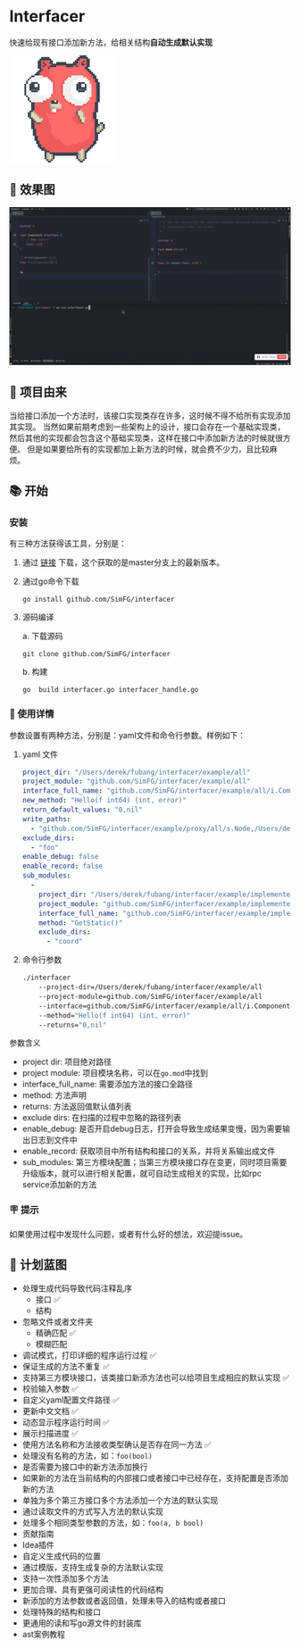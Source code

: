 # Interfacer

快速给现有接口添加新方法，给相关结构**自动生成默认实现**

![effect](../../pic/golang.gif)

## 🎉 效果图

![effect](../../pic/effect.gif)

## 🐣 项目由来

当给接口添加一个方法时，该接口实现类存在许多，这时候不得不给所有实现添加其实现。
当然如果前期考虑到一些架构上的设计，接口会存在一个基础实现类，然后其他的实现都会包含这个基础实现类，这样在接口中添加新方法的时候就很方便。
但是如果要给所有的实现都加上新方法的时候，就会费不少力，且比较麻烦。

## 📚 开始

### 安装

有三种方法获得该工具，分别是：
1. 通过 [链接](https://github.com/SimFG/interfacer/blob/main/interfacer?raw=true) 下载，这个获取的是master分支上的最新版本。

2. 通过go命令下载

    ```shell
    go install github.com/SimFG/interfacer
    ```
3. 源码编译

    a. 下载源码
    ```shell
    git clone github.com/SimFG/interfacer
    ```
   b. 构建
   ```
   go  build interfacer.go interfacer_handle.go
   ```

### 🔬 使用详情

参数设置有两种方法，分别是：yaml文件和命令行参数。样例如下：
1. yaml 文件
    ```yaml
    project_dir: "/Users/derek/fubang/interfacer/example/all"
    project_module: "github.com/SimFG/interfacer/example/all"
    interface_full_name: "github.com/SimFG/interfacer/example/all/i.Component"
    new_method: "Hello(f int64) (int, error)"
    return_default_values: "0,nil"
    write_paths:
      - "github.com/SimFG/interfacer/example/proxy/all/s.Node,/Users/derek/xxx/interfacer/example/all/s/st.go"
    exclude_dirs:
      - "foo"
    enable_debug: false
    enable_record: false
    sub_modules:
      -
        project_dir: "/Users/derek/fubang/interfacer/example/implemente"
        project_module: "github.com/SimFG/interfacer/example/implemente"
        interface_full_name: "github.com/SimFG/interfacer/example/implemente/typee.Node"
        method: "GetStatic()"
        exclude_dirs:
          - "coord"
    ```
2. 命令行参数

    ```bash
    ./interfacer
        --project-dir=/Users/derek/fubang/interfacer/example/all
        --project-module=github.com/SimFG/interfacer/example/all 
        --interface=github.com/SimFG/interfacer/example/all/i.Component 
        --method="Hello(f int64) (int, error)" 
        --returns="0,nil"
    ```
   
参数含义
- project dir: 项目绝对路径
- project module: 项目模块名称，可以在`go.mod`中找到
- interface_full_name: 需要添加方法的接口全路径
- method: 方法声明
- returns: 方法返回值默认值列表
- exclude dirs: 在扫描的过程中忽略的路径列表
- enable_debug: 是否开启debug日志，打开会导致生成结果变慢，因为需要输出日志到文件中
- enable_record: 获取项目中所有结构和接口的关系，并将关系输出成文件
- sub_modules: 第三方模块配置；当第三方模块接口存在变更，同时项目需要升级版本，就可以进行相关配置，就可自动生成相关的实现，比如rpc service添加新的方法

### 🪧 提示

如果使用过程中发现什么问题，或者有什么好的想法，欢迎提issue。

## 🧭 计划蓝图
- 处理生成代码导致代码注释乱序
  - 接口 ✅
  - 结构
- 忽略文件或者文件夹
  - 精确匹配 ✅
  - 模糊匹配
- 调试模式，打印详细的程序运行过程 ✅
- 保证生成的方法不重复 ✅
- 支持第三方模块接口，该类接口新添方法也可以给项目生成相应的默认实现 ✅
- 校验输入参数 ✅
- 自定义yaml配置文件路径 ✅
- 更新中文文档 ✅
- 动态显示程序运行时间 ✅
- 展示扫描进度 ✅
- 使用方法名称和方法接收类型确认是否存在同一方法 ✅ 
- 处理没有名称的方法，如：`foo(bool)`
- 是否需要为接口中的新方法添加换行
- 如果新的方法在当前结构的内部接口或者接口中已经存在，支持配置是否添加新的方法
- 单独为多个第三方接口多个方法添加一个方法的默认实现
- 通过读取文件的方式写入方法的默认实现
- 处理多个相同类型参数的方法，如：`foo(a, b bool)`
- 贡献指南
- Idea插件
- 自定义生成代码的位置
- 通过模版，支持生成复杂的方法默认实现
- 支持一次性添加多个方法
- 更加合理、具有更强可阅读性的代码结构
- 新添加的方法参数或者返回值，处理未导入的结构或者接口
- 处理特殊的结构和接口
- 更通用的读和写go源文件的封装库
- ast案例教程